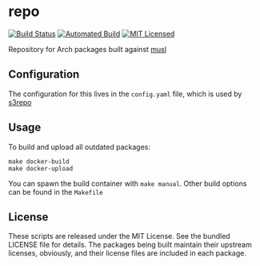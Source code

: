repo
======

[![Build Status](https://img.shields.io/travis/com/amylum/repo.svg)](https://travis-ci.com/amylum/repo)
[![Automated Build](https://img.shields.io/docker/build/amylum/repo.svg)](https://hub.docker.com/r/amylum/repo/)
[![MIT Licensed](https://img.shields.io/badge/license-MIT-green.svg)](https://tldrlegal.com/license/mit-license)

Repository for Arch packages built against [musl](http://www.musl-libc.org/)

## Configuration

The configuration for this lives in the `config.yaml` file, which is used by [s3repo](https://github.com/amylum/s3repo)

## Usage

To build and upload all outdated packages:

```
make docker-build
make docker-upload
```

You can spawn the build container with `make manual`. Other build options can be found in the `Makefile`

## License

These scripts are released under the MIT License. See the bundled LICENSE file for details. The packages being built maintain their upstream licenses, obviously, and their license files are included in each package.

